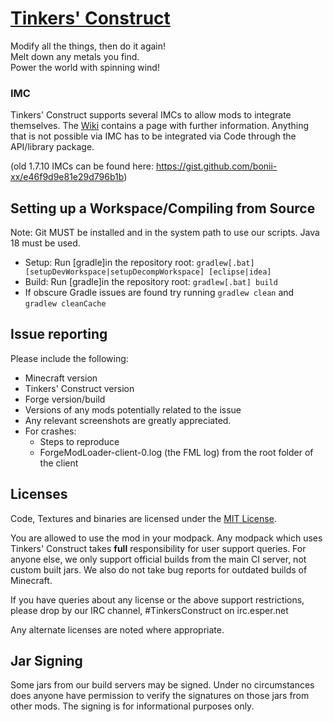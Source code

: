 # [Tinkers' Construct](http://minecraft.curseforge.com/projects/tinkers-construct)

Modify all the things, then do it again!   
Melt down any metals you find. 	 
Power the world with spinning wind!

### IMC
Tinkers' Construct supports several IMCs to allow mods to integrate themselves. The [Wiki](https://github.com/SlimeKnights/TinkersConstruct/wiki/IMC) contains a page with further information.
Anything that is not possible via IMC has to be integrated via Code through the API/library package.

(old 1.7.10 IMCs can be found here: https://gist.github.com/bonii-xx/e46f9d9e81e29d796b1b)

## Setting up a Workspace/Compiling from Source
Note: Git MUST be installed and in the system path to use our scripts. Java 18 must be used.
* Setup: Run [gradle]in the repository root: `gradlew[.bat] [setupDevWorkspace|setupDecompWorkspace] [eclipse|idea]`
* Build: Run [gradle]in the repository root: `gradlew[.bat] build`
* If obscure Gradle issues are found try running `gradlew clean` and `gradlew cleanCache`

## Issue reporting
Please include the following:

* Minecraft version
* Tinkers' Construct version
* Forge version/build
* Versions of any mods potentially related to the issue 
* Any relevant screenshots are greatly appreciated.
* For crashes:
	* Steps to reproduce
	* ForgeModLoader-client-0.log (the FML log) from the root folder of the client

## Licenses
Code, Textures and binaries are licensed under the [MIT License](https://tldrlegal.com/license/mit-license).

You are allowed to use the mod in your modpack.
Any modpack which uses Tinkers' Construct takes **full** responsibility for user support queries. For anyone else, we only support official builds from the main CI server, not custom built jars. We also do not take bug reports for outdated builds of Minecraft.

If you have queries about any license or the above support restrictions, please drop by our IRC channel, #TinkersConstruct on irc.esper.net

Any alternate licenses are noted where appropriate.

## Jar Signing
Some jars from our build servers may be signed. Under no circumstances does anyone have permission to verify the signatures on those jars from other mods. The signing is for informational purposes only.
